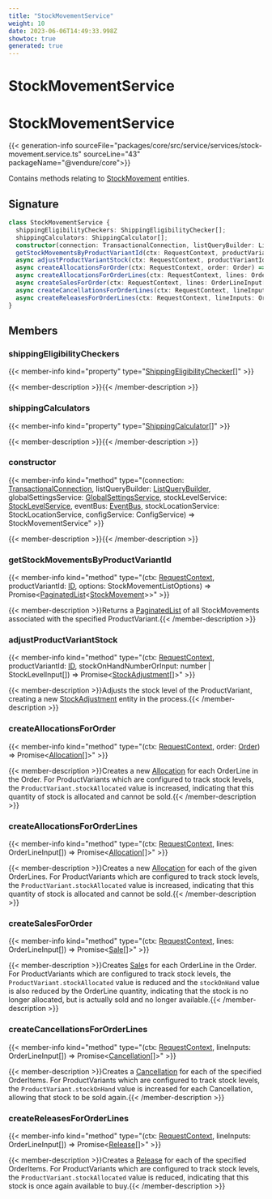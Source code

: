 ```yaml
---
title: "StockMovementService"
weight: 10
date: 2023-06-06T14:49:33.998Z
showtoc: true
generated: true
---
```

<!-- This file was generated from the Vendure source. Do not modify. Instead, re-run the "docs:build" script -->

# StockMovementService
<div class="symbol">


# StockMovementService

{{< generation-info sourceFile="packages/core/src/service/services/stock-movement.service.ts" sourceLine="43" packageName="@vendure/core">}}

Contains methods relating to <a href='/typescript-api/entities/stock-movement#stockmovement'>StockMovement</a> entities.

## Signature

```TypeScript
class StockMovementService {
  shippingEligibilityCheckers: ShippingEligibilityChecker[];
  shippingCalculators: ShippingCalculator[];
  constructor(connection: TransactionalConnection, listQueryBuilder: ListQueryBuilder, globalSettingsService: GlobalSettingsService, stockLevelService: StockLevelService, eventBus: EventBus, stockLocationService: StockLocationService, configService: ConfigService)
  getStockMovementsByProductVariantId(ctx: RequestContext, productVariantId: ID, options: StockMovementListOptions) => Promise<PaginatedList<StockMovement>>;
  async adjustProductVariantStock(ctx: RequestContext, productVariantId: ID, stockOnHandNumberOrInput: number | StockLevelInput[]) => Promise<StockAdjustment[]>;
  async createAllocationsForOrder(ctx: RequestContext, order: Order) => Promise<Allocation[]>;
  async createAllocationsForOrderLines(ctx: RequestContext, lines: OrderLineInput[]) => Promise<Allocation[]>;
  async createSalesForOrder(ctx: RequestContext, lines: OrderLineInput[]) => Promise<Sale[]>;
  async createCancellationsForOrderLines(ctx: RequestContext, lineInputs: OrderLineInput[]) => Promise<Cancellation[]>;
  async createReleasesForOrderLines(ctx: RequestContext, lineInputs: OrderLineInput[]) => Promise<Release[]>;
}
```
## Members

### shippingEligibilityCheckers

{{< member-info kind="property" type="<a href='/typescript-api/shipping/shipping-eligibility-checker#shippingeligibilitychecker'>ShippingEligibilityChecker</a>[]"  >}}

{{< member-description >}}{{< /member-description >}}

### shippingCalculators

{{< member-info kind="property" type="<a href='/typescript-api/shipping/shipping-calculator#shippingcalculator'>ShippingCalculator</a>[]"  >}}

{{< member-description >}}{{< /member-description >}}

### constructor

{{< member-info kind="method" type="(connection: <a href='/typescript-api/data-access/transactional-connection#transactionalconnection'>TransactionalConnection</a>, listQueryBuilder: <a href='/typescript-api/data-access/list-query-builder#listquerybuilder'>ListQueryBuilder</a>, globalSettingsService: <a href='/typescript-api/services/global-settings-service#globalsettingsservice'>GlobalSettingsService</a>, stockLevelService: <a href='/typescript-api/services/stock-level-service#stocklevelservice'>StockLevelService</a>, eventBus: <a href='/typescript-api/events/event-bus#eventbus'>EventBus</a>, stockLocationService: StockLocationService, configService: ConfigService) => StockMovementService"  >}}

{{< member-description >}}{{< /member-description >}}

### getStockMovementsByProductVariantId

{{< member-info kind="method" type="(ctx: <a href='/typescript-api/request/request-context#requestcontext'>RequestContext</a>, productVariantId: <a href='/typescript-api/common/id#id'>ID</a>, options: StockMovementListOptions) => Promise&#60;<a href='/typescript-api/common/paginated-list#paginatedlist'>PaginatedList</a>&#60;<a href='/typescript-api/entities/stock-movement#stockmovement'>StockMovement</a>&#62;&#62;"  >}}

{{< member-description >}}Returns a <a href='/typescript-api/common/paginated-list#paginatedlist'>PaginatedList</a> of all StockMovements associated with the specified ProductVariant.{{< /member-description >}}

### adjustProductVariantStock

{{< member-info kind="method" type="(ctx: <a href='/typescript-api/request/request-context#requestcontext'>RequestContext</a>, productVariantId: <a href='/typescript-api/common/id#id'>ID</a>, stockOnHandNumberOrInput: number | StockLevelInput[]) => Promise&#60;<a href='/typescript-api/entities/stock-movement#stockadjustment'>StockAdjustment</a>[]&#62;"  >}}

{{< member-description >}}Adjusts the stock level of the ProductVariant, creating a new <a href='/typescript-api/entities/stock-movement#stockadjustment'>StockAdjustment</a> entity
in the process.{{< /member-description >}}

### createAllocationsForOrder

{{< member-info kind="method" type="(ctx: <a href='/typescript-api/request/request-context#requestcontext'>RequestContext</a>, order: <a href='/typescript-api/entities/order#order'>Order</a>) => Promise&#60;<a href='/typescript-api/entities/stock-movement#allocation'>Allocation</a>[]&#62;"  >}}

{{< member-description >}}Creates a new <a href='/typescript-api/entities/stock-movement#allocation'>Allocation</a> for each OrderLine in the Order. For ProductVariants
which are configured to track stock levels, the `ProductVariant.stockAllocated` value is
increased, indicating that this quantity of stock is allocated and cannot be sold.{{< /member-description >}}

### createAllocationsForOrderLines

{{< member-info kind="method" type="(ctx: <a href='/typescript-api/request/request-context#requestcontext'>RequestContext</a>, lines: OrderLineInput[]) => Promise&#60;<a href='/typescript-api/entities/stock-movement#allocation'>Allocation</a>[]&#62;"  >}}

{{< member-description >}}Creates a new <a href='/typescript-api/entities/stock-movement#allocation'>Allocation</a> for each of the given OrderLines. For ProductVariants
which are configured to track stock levels, the `ProductVariant.stockAllocated` value is
increased, indicating that this quantity of stock is allocated and cannot be sold.{{< /member-description >}}

### createSalesForOrder

{{< member-info kind="method" type="(ctx: <a href='/typescript-api/request/request-context#requestcontext'>RequestContext</a>, lines: OrderLineInput[]) => Promise&#60;<a href='/typescript-api/entities/stock-movement#sale'>Sale</a>[]&#62;"  >}}

{{< member-description >}}Creates <a href='/typescript-api/entities/stock-movement#sale'>Sale</a>s for each OrderLine in the Order. For ProductVariants
which are configured to track stock levels, the `ProductVariant.stockAllocated` value is
reduced and the `stockOnHand` value is also reduced by the OrderLine quantity, indicating
that the stock is no longer allocated, but is actually sold and no longer available.{{< /member-description >}}

### createCancellationsForOrderLines

{{< member-info kind="method" type="(ctx: <a href='/typescript-api/request/request-context#requestcontext'>RequestContext</a>, lineInputs: OrderLineInput[]) => Promise&#60;<a href='/typescript-api/entities/stock-movement#cancellation'>Cancellation</a>[]&#62;"  >}}

{{< member-description >}}Creates a <a href='/typescript-api/entities/stock-movement#cancellation'>Cancellation</a> for each of the specified OrderItems. For ProductVariants
which are configured to track stock levels, the `ProductVariant.stockOnHand` value is
increased for each Cancellation, allowing that stock to be sold again.{{< /member-description >}}

### createReleasesForOrderLines

{{< member-info kind="method" type="(ctx: <a href='/typescript-api/request/request-context#requestcontext'>RequestContext</a>, lineInputs: OrderLineInput[]) => Promise&#60;<a href='/typescript-api/entities/stock-movement#release'>Release</a>[]&#62;"  >}}

{{< member-description >}}Creates a <a href='/typescript-api/entities/stock-movement#release'>Release</a> for each of the specified OrderItems. For ProductVariants
which are configured to track stock levels, the `ProductVariant.stockAllocated` value is
reduced, indicating that this stock is once again available to buy.{{< /member-description >}}


</div>
